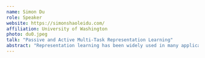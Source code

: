 ```yaml
---
name: Simon Du
role: Speaker
website: https://simonshaoleidu.com/
affiliation: University of Washington
photo: du0.jpeg
talk: "Passive and Active Multi-Task Representation Learning"
abstract: "Representation learning has been widely used in many applications. In this talk, I will present our work which uncovers when and why representation learning provably improves the sample efficiency, from a statistical learning point of view. Furthermore, I will talk about how to actively select the most relevant task to boost the performance."
---
```

